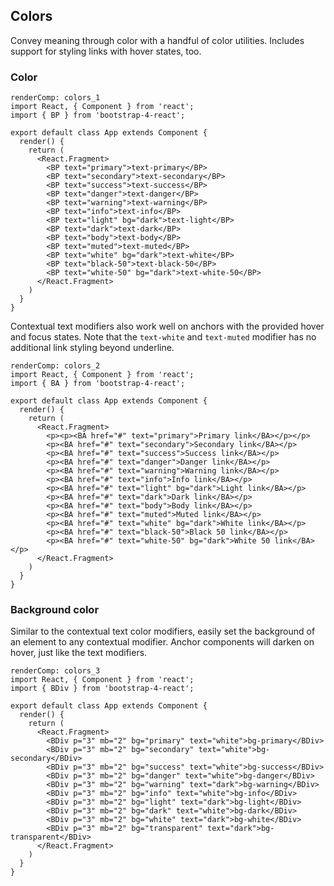 ## Colors

Convey meaning through color with a handful of color utilities. Includes support for styling links with hover states, too.

### Color

```
renderComp: colors_1
import React, { Component } from 'react';
import { BP } from 'bootstrap-4-react';

export default class App extends Component {
  render() {
    return (
      <React.Fragment>
        <BP text="primary">text-primary</BP>
        <BP text="secondary">text-secondary</BP>
        <BP text="success">text-success</BP>
        <BP text="danger">text-danger</BP>
        <BP text="warning">text-warning</BP>
        <BP text="info">text-info</BP>
        <BP text="light" bg="dark">text-light</BP>
        <BP text="dark">text-dark</BP>
        <BP text="body">text-body</BP>
        <BP text="muted">text-muted</BP>
        <BP text="white" bg="dark">text-white</BP>
        <BP text="black-50">text-black-50</BP>
        <BP text="white-50" bg="dark">text-white-50</BP>
      </React.Fragment>
    )
  }
}
```

Contextual text modifiers also work well on anchors with the provided hover and focus states. Note that the `text-white` and `text-muted` modifier has no additional link styling beyond underline.

```
renderComp: colors_2
import React, { Component } from 'react';
import { BA } from 'bootstrap-4-react';

export default class App extends Component {
  render() {
    return (
      <React.Fragment>
        <p><p><BA href="#" text="primary">Primary link</BA></p></p>
        <p><BA href="#" text="secondary">Secondary link</BA></p>
        <p><BA href="#" text="success">Success link</BA></p>
        <p><BA href="#" text="danger">Danger link</BA></p>
        <p><BA href="#" text="warning">Warning link</BA></p>
        <p><BA href="#" text="info">Info link</BA></p>
        <p><BA href="#" text="light" bg="dark">Light link</BA></p>
        <p><BA href="#" text="dark">Dark link</BA></p>
        <p><BA href="#" text="body">Body link</BA></p>
        <p><BA href="#" text="muted">Muted link</BA></p>
        <p><BA href="#" text="white" bg="dark">White link</BA></p>
        <p><BA href="#" text="black-50">Black 50 link</BA></p>
        <p><BA href="#" text="white-50" bg="dark">White 50 link</BA></p>
      </React.Fragment>
    )
  }
}
```

### Background color

Similar to the contextual text color modifiers, easily set the background of an element to any contextual modifier. Anchor components will darken on hover, just like the text modifiers.

```
renderComp: colors_3
import React, { Component } from 'react';
import { BDiv } from 'bootstrap-4-react';

export default class App extends Component {
  render() {
    return (
      <React.Fragment>
        <BDiv p="3" mb="2" bg="primary" text="white">bg-primary</BDiv>
        <BDiv p="3" mb="2" bg="secondary" text="white">bg-secondary</BDiv>
        <BDiv p="3" mb="2" bg="success" text="white">bg-success</BDiv>
        <BDiv p="3" mb="2" bg="danger" text="white">bg-danger</BDiv>
        <BDiv p="3" mb="2" bg="warning" text="dark">bg-warning</BDiv>
        <BDiv p="3" mb="2" bg="info" text="white">bg-info</BDiv>
        <BDiv p="3" mb="2" bg="light" text="dark">bg-light</BDiv>
        <BDiv p="3" mb="2" bg="dark" text="white">bg-dark</BDiv>
        <BDiv p="3" mb="2" bg="white" text="dark">bg-white</BDiv>
        <BDiv p="3" mb="2" bg="transparent" text="dark">bg-transparent</BDiv>
      </React.Fragment>
    )
  }
}
```
